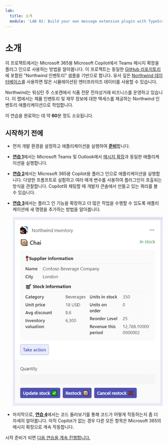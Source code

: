 ```yaml
---
lab:
  title: 소개
  module: 'LAB 02: Build your own message extension plugin with TypeScript (TS) for Microsoft Copilot'
---
```


# 소개

이 프로젝트에서는 Microsoft 365용 Microsoft Copilot에서 Teams 메시지 확장을 플러그 인으로 사용하는 방법을 알아봅니다. 이 프로젝트는 동일한 [GitHub 리포지토리](https://github.com/OfficeDev/Copilot-for-M365-Plugins-Samples/tree/main/samples/msgext-northwind-inventory-ts)에 포함된 "Northwind 인벤토리" 샘플을 기반으로 합니다. 유서 깊은 [Northwind 데이터베이스](https://learn.microsoft.com/dotnet/framework/data/adonet/sql/linq/downloading-sample-databases)를 사용하면 많은 시뮬레이션된 엔터프라이즈 데이터를 사용할 수 있습니다.

Northwind는 워싱턴 주 스포캔에서 식품 전문 전자상거래 비즈니스를 운영하고 있습니다. 이 랩에서는 제품 인벤토리 및 재무 정보에 대한 액세스를 제공하는 Northwind 인벤토리 애플리케이션으로 작업합니다.

이 연습을 완료하는 데 약 **60**분 정도 소요됩니다.

## 시작하기 전에

- 먼저 개발 환경을 설정하고 애플리케이션을 실행하여 [**준비**](./2-prepare-development-environment.md)합니다.

- [**연습 1**](./3-exercise-1-run-message-extension.md)에서는 Microsoft Teams 및 Outlook에서 [메시지 확장](https://learn.microsoft.com/microsoftteams/platform/messaging-extensions/what-are-messaging-extensions)과 동일한 애플리케이션을 실행합니다.

- [**연습 2**](./4-exercise-2-run-copilot-plugin.md)에서는 Microsoft 365용 Copilot용 플러그 인으로 애플리케이션을 실행합니다. 다양한 프롬프트로 실험하고 여러 매개 변수를 사용하여 플러그인이 호출되는 방식을 관찰합니다. Copilot와 채팅할 때 개발자 콘솔에서 만들고 있는 쿼리를 볼 수 있습니다.

- [**연습 3**](./5-exercise-3-add-new-command.md)에서는 플러그 인 기능을 확장하고 더 많은 작업을 수행할 수 있도록 애플리케이션에 새 명령을 추가하는 방법을 알아봅니다.

  ![제품을 표시하는 적응형 카드의 스크린샷.](../media/1-00-product-card-only.png)

- 마지막으로, [**연습 4**](./6-exercise-4-explore-plugin-source-code.md)에서는 코드 둘러보기를 통해 코드가 어떻게 작동하는지 좀 더 자세히 알아봅니다. 아직 Copilot가 없는 경우 다른 모든 항목은 Microsoft 365의 메시지 확장으로 계속 작동합니다.

시작 준비가 되면 [다음 연습을 계속 진행합니다.](./2-prepare-development-environment.md)